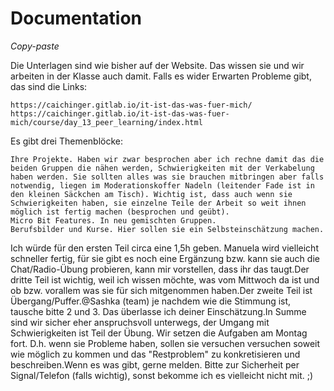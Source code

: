 # Documentation

*Copy-paste*

Die Unterlagen sind wie bisher auf der Website. Das wissen sie und wir arbeiten in der Klasse auch damit.
Falls es wider Erwarten Probleme gibt, das sind die Links:

    https://caichinger.gitlab.io/it-ist-das-was-fuer-mich/
    https://caichinger.gitlab.io/it-ist-das-was-fuer-mich/course/day_13_peer_learning/index.html

Es gibt drei Themenblöcke:

    Ihre Projekte. Haben wir zwar besprochen aber ich rechne damit das die beiden Gruppen die nähen werden, Schwierigkeiten mit der Verkabelung haben werden. Sie sollten alles was sie brauchen mitbringen aber falls notwendig, liegen im Moderationskoffer Nadeln (leitender Fade ist in den kleinen Säckchen am Tisch). Wichtig ist, dass auch wenn sie Schwierigkeiten haben, sie einzelne Teile der Arbeit so weit ihnen möglich ist fertig machen (besprochen und geübt).
    Micro Bit Features. In neu gemischten Gruppen.
    Berufsbilder und Kurse. Hier sollen sie ein Selbsteinschätzung machen.

Ich würde für den ersten Teil circa eine 1,5h geben. Manuela wird vielleicht schneller fertig, für sie gibt es noch eine Ergänzung bzw. kann sie auch die Chat/Radio-Übung probieren, kann mir vorstellen, dass ihr das taugt.Der dritte Teil ist wichtig, weil ich wissen möchte, was vom Mittwoch da ist und ob bzw. vorallem was sie für sich mitgenommen haben.Der zweite Teil ist Übergang/Puffer.@Sashka (team) je nachdem wie die Stimmung ist, tausche bitte 2 und 3. Das überlasse ich deiner Einschätzung.In Summe sind wir sicher eher anspruchsvoll unterwegs, der Umgang mit Schwierigkeiten ist Teil der Übung.
Wir setzen die Aufgaben am Montag fort. D.h. wenn sie Probleme haben, sollen sie versuchen versuchen soweit wie möglich zu kommen und das "Restproblem" zu konkretisieren und beschreiben.Wenn es was gibt, gerne melden. Bitte zur Sicherheit per Signal/Telefon (falls wichtig), sonst bekomme ich es vielleicht nicht mit. ;)
